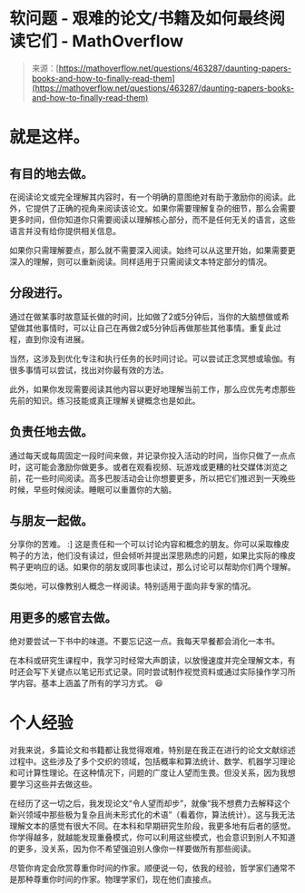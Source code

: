 <!--yml

类别：未分类

日期：2024-05-27 14:31:40

-->

# 软问题 - 艰难的论文/书籍及如何最终阅读它们 - MathOverflow

> 来源：[https://mathoverflow.net/questions/463287/daunting-papers-books-and-how-to-finally-read-them](https://mathoverflow.net/questions/463287/daunting-papers-books-and-how-to-finally-read-them)

# 就是这样。

## 有目的地去做。

在阅读论文或完全理解其内容时，有一个明确的意图绝对有助于激励你的阅读。此外，它提供了正确的视角来阅读该论文。如果你需要理解复杂的细节，那么会需要更多时间，但你知道你只需要阅读以理解核心部分，而不是任何无关的语言，这些语言并没有给你提供相关信息。

如果你只需理解要点，那么就不需要深入阅读。始终可以从这里开始，如果需要更深入的理解，则可以重新阅读。同样适用于只需阅读文本特定部分的情况。

## 分段进行。

通过在做某事时故意延长做的时间，比如做了2或5分钟后，当你的大脑想做或希望做其他事情时，可以让自己在再做2或5分钟后再做那些其他事情。重复此过程，直到你没有进展。

当然，这涉及到优化专注和执行任务的长时间讨论。可以尝试正念冥想或瑜伽。有很多事情可以尝试，找出对你最有效的方法。

此外，如果你发现需要阅读其他内容以更好地理解当前工作，那么应优先考虑那些先前的知识。练习技能或真正理解关键概念也是如此。

## 负责任地去做。

通过每天或每周固定一段时间来做，并记录你投入活动的时间，当你只做了一点点时，这可能会激励你做更多。或者在观看视频、玩游戏或更糟的社交媒体浏览之前，花一些时间阅读。高多巴胺活动会让你想要更多，所以把它们推迟到一天晚些时候，早些时候阅读。睡眠可以重置你的大脑。

## 与朋友一起做。

分享你的苦难。 :] 这是责任和一个可以讨论内容和概念的朋友。你可以采取橡皮鸭子的方法，他们没有读过，但会倾听并提出深思熟虑的问题，如果比实际的橡皮鸭子更响应的话。如果你的朋友或同事也读过，那么讨论可以帮助你们两个理解。

类似地，可以像教别人概念一样阅读。特别适用于面向非专家的情况。

## 用更多的感官去做。

绝对要尝试一下书中的味道。不要忘记这一点。我每天早餐都会消化一本书。

在本科或研究生课程中，我学习时经常大声朗读，以放慢速度并完全理解文本，有时还会写下关键点以笔记形式记录。同时尝试制作视觉资料或通过实际操作学习所学内容。基本上涵盖了所有的学习方式。 😆

# 个人经验

对我来说，多篇论文和书籍都让我觉得艰难，特别是在我正在进行的论文文献综述过程中。这些涉及了多个交织的领域，包括概率和算法统计、数学、机器学习理论和可计算性理论。在这种情况下，问题的广度让人望而生畏。但没关系，因为我想要学习这些并去做这些。

在经历了这一切之后，我发现论文“令人望而却步”，就像“我不想费力去解释这个新兴领域中那些极为复杂且尚未形式化的术语”（看着你，算法统计）。这与我无法理解文本的感觉有很大不同。在本科和早期研究生阶段，我更多地有后者的感觉。你学得越多，就越能发现重叠模式，你可以利用这些模式，也会意识到别人不知道的更多，没关系，因为你不希望强迫别人像你一样要做所有那些阅读。

尽管你肯定会欣赏尊重你时间的作家。顺便说一句，依我的经验，哲学家们通常不是那种尊重你时间的作家。物理学家们，现在他们直接点。
